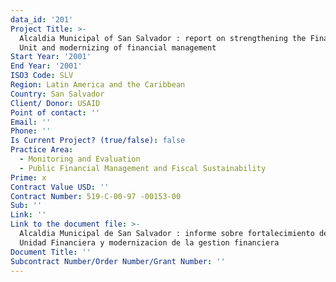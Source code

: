 ```yaml
---
data_id: '201'
Project Title: >-
  Alcaldia Municipal of San Salvador : report on strengthening the Financial
  Unit and modernizing of financial management
Start Year: '2001'
End Year: '2001'
ISO3 Code: SLV
Region: Latin America and the Caribbean
Country: San Salvador
Client/ Donor: USAID
Point of contact: ''
Email: ''
Phone: ''
Is Current Project? (true/false): false
Practice Area:
  - Monitoring and Evaluation
  - Public Financial Management and Fiscal Sustainability
Prime: x
Contract Value USD: ''
Contract Number: 519-C-00-97 -00153-00
Sub: ''
Link: ''
Link to the document file: >-
  Alcaldia Municipal de San Salvador : informe sobre fortalecimiento de la
  Unidad Financiera y modernizacion de la gestion financiera
Document Title: ''
Subcontract Number/Order Number/Grant Number: ''
---
```



